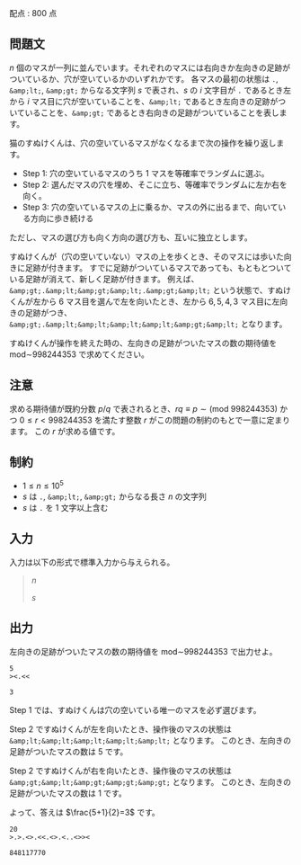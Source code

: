 配点 : $800$ 点

## 問題文

$n$ 個のマスが一列に並んでいます。それぞれのマスには右向きか左向きの足跡がついているか、穴が空いているかのいずれかです。
各マスの最初の状態は `.`, `&amp;lt;`, `&amp;gt;` からなる文字列 $s$ で表され、$s$ の $i$ 文字目が `.` であるとき左から $i$ マス目に穴が空いていることを、`&amp;lt;` であるとき左向きの足跡がついていることを、`&amp;gt;` であるとき右向きの足跡がついていることを表します。

猫のすぬけくんは、穴の空いているマスがなくなるまで次の操作を繰り返します。

- Step $1$: 穴の空いているマスのうち $1$ マスを等確率でランダムに選ぶ。
- Step $2$: 選んだマスの穴を埋め、そこに立ち、等確率でランダムに左か右を向く。
- Step $3$: 穴の空いているマスの上に乗るか、マスの外に出るまで、向いている方向に歩き続ける

ただし、マスの選び方も向く方向の選び方も、互いに独立とします。

すぬけくんが（穴の空いていない）マスの上を歩くとき、そのマスには歩いた向きに足跡が付きます。
すでに足跡がついているマスであっても、もともとついている足跡が消えて、新しく足跡が付きます。
例えば、`&amp;gt;.&amp;lt;&amp;gt;&amp;lt;.&amp;gt;&amp;lt;` という状態で、すぬけくんが左から $6$ マス目を選んで左を向いたとき、左から $6,5,4,3$ マス目に左向きの足跡がつき、`&amp;gt;.&amp;lt;&amp;lt;&amp;lt;&amp;lt;&amp;gt;&amp;lt;` となります。

すぬけくんが操作を終えた時の、左向きの足跡がついたマスの数の期待値を $\mathrm{mod \sim } 998244353$ で求めてください。

## 注意

求める期待値が既約分数 $p/q$ で表されるとき、$rq\equiv p \sim (\text{mod } 998244353)$ かつ $0 \leq r \lt 998244353$ を満たす整数 $r$ がこの問題の制約のもとで一意に定まります。
この $r$ が求める値です。

## 制約

- $1 \leq n \leq 10^5$
- $s$ は `.`, `&amp;lt;`, `&amp;gt;` からなる長さ $n$ の文字列
- $s$ は `.` を $1$ 文字以上含む

## 入力

入力は以下の形式で標準入力から与えられる。

> $n$
> 
> $s$

## 出力

左向きの足跡がついたマスの数の期待値を $\mathrm{mod \sim } 998244353$ で出力せよ。

```input1
5
><.<<
```

```output1
3
```

Step $1$ では、すぬけくんは穴の空いている唯一のマスを必ず選びます。

Step $2$ ですぬけくんが左を向いたとき、操作後のマスの状態は `&amp;lt;&amp;lt;&amp;lt;&amp;lt;&amp;lt;` となります。
このとき、左向きの足跡がついたマスの数は $5$ です。

Step $2$ ですぬけくんが右を向いたとき、操作後のマスの状態は `&amp;gt;&amp;lt;&amp;gt;&amp;gt;&amp;gt;` となります。
このとき、左向きの足跡がついたマスの数は $1$ です。

よって、答えは $\frac{5+1}{2}=3$ です。

```input2
20
>.>.<>.<<.<>.<..<>><
```

```output2
848117770
```